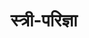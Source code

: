 ---
title: स्त्री-परिज्ञा
position: 4
type: chapter

parent:
  type: book

children:
  type: lesson
  count: 2

---
